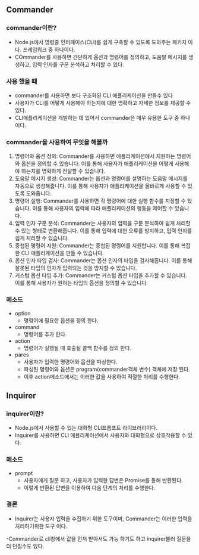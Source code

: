 ## Commander

### commander이란?

- Node.js에서 명령줄 인터페이스(CLI)를 쉽게 구축할 수 있도록 도와주는 패키지 이다. 프레임워크 중 하나이다.
- COmmander를 사용하면 간단하게 옵션과 명령어를 정의하고, 도움말 메시지를 생성하고, 입력 인자를 구문 분석하고 처리할 수 있다.

### 사용 했을 때

- commander를 사용하면 보다 구조화된 CLI 애플리케이션을 만들수 있다
- 사용자가 CLI를 어떻게 사용해야 하는지에 대한 명확하고 자세한 정보를 제공할 수 있다.
- CLI애플리케이션을 개발하는 데 있어서 commander은 매우 유용한 도구 중 하나이다.

### commander을 사용하여 무엇을 해볼까

1. 명령어와 옵션 정의: Commander를 사용하면 애플리케이션에서 지원하는 명령어와 옵션을 정의할 수 있습니다. 이를 통해 사용자가 애플리케이션을 어떻게 사용해야 하는지를 명확하게 전달할 수 있습니다.
2. 도움말 메시지 생성: Commander는 옵션과 명령어를 설명하는 도움말 메시지를 자동으로 생성해줍니다. 이를 통해 사용자가 애플리케이션을 올바르게 사용할 수 있도록 도와줍니다.
3. 명령어 실행: Commander를 사용하면 각 명령어에 대한 실행 함수를 지정할 수 있습니다. 이를 통해 사용자의 입력에 따라 애플리케이션의 행동을 제어할 수 있습니다.
4. 입력 인자 구문 분석: Commander는 사용자의 입력을 구문 분석하여 쉽게 처리할 수 있는 형태로 변환해줍니다. 이를 통해 입력에 대한 오류를 방지하고, 입력 인자를 쉽게 처리할 수 있습니다.
5. 중첩된 명령어 지원: Commander는 중첩된 명령어를 지원합니다. 이를 통해 복잡한 CLI 애플리케이션을 만들 수 있습니다.
6. 옵션 인자 타입 검사: Commander는 옵션 인자의 타입을 검사해줍니다. 이를 통해 잘못된 타입의 인자가 입력되는 것을 방지할 수 있습니다.
7. 커스텀 옵션 타입 추가: Commander는 커스텀 옵션 타입을 추가할 수 있습니다. 이를 통해 사용자가 원하는 타입의 옵션을 정의할 수 있습니다.

### 메소드

- option
    - 명령어에 필요한 옵션을 정의 한다.
- command
    - 명령어를 추가 한다.
- action
    - 명령어가 실행될 때 호출될 콜백 함수를 정의 한다.
- pares
    - 사용자가 입력한 명령어와 옵션을 파싱한다.
    - 파싱된 명령어와 옵션은 program(commander객체 변수) 객체에 저장 된다.
    - 이후 action메소드에서는 이러한 값을 사용하여 적절한 처리를 수행한다.

## Inquirer

### inquirer이란?

- Node.js에서 사용할 수 있는 대화형 CLI프롬프트 라이브러리이다.
- Inquirer를 사용하면 CLI 애플리케이션에서 사용자와 대화형으로 상호작용할 수 있다.

### 메소드

- prompt
    - 사용자에게 질문 하고, 사용자가 입력한 답변은 Promise를 통해 반환된다.
    - 이렇게 반환된 답변을 이용하여 다음 단계의 처리를 수행한다.

### 결론

- Inquirer는 사용자 입력을 수집하기 위한 도구이며, Commander는 이러한 입력을 처리하기위한 도구 이다.

-Commander로 cli창에서 값을 먼저 받아서도 가능 하기도 하고 inquirer불러 질문을 더 던질수도 있다.
